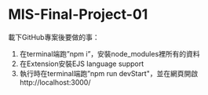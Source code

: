 # MIS-Final-Project-01
載下GitHub專案後要做的事：
1. 在terminal端跑”npm i”，安裝node_modules裡所有的資料
2. 在Extension安裝EJS language support
3. 執行時在terminal端跑”npm run devStart"，並在網頁開啟http://localhost:3000/ 
